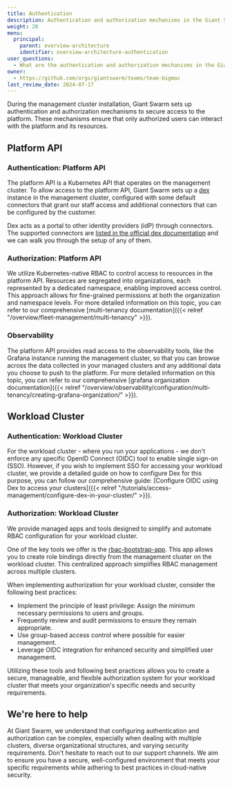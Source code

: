 ```yaml
---
title: Authentication
description: Authentication and authorization mechanisms in the Giant Swarm platform.
weight: 20
menu:
  principal:
    parent: overview-architecture
    identifier: overview-architecture-authentication
user_questions:
  - What are the authentication and authorization mechanisms in the Giant Swarm platform?
owner:
  - https://github.com/orgs/giantswarm/teams/team-bigmac
last_review_date: 2024-07-17
---
```


During the management cluster installation, Giant Swarm sets up authentication and authorization mechanisms to secure access to the platform. These mechanisms ensure that only authorized users can interact with the platform and its resources.

## Platform API

### Authentication: Platform API

The platform API is a Kubernetes API that operates on the management cluster. To allow access to the platform API, Giant Swarm sets up a [dex](https://github.com/giantswarm/dex-app) instance in the management cluster, configured with some default connectors that grant our staff access and additional connectors that can be configured by the customer.

Dex acts as a portal to other identity providers (idP) through connectors. The supported connectors are [listed in the official dex documentation](https://dexidp.io/docs/connectors/) and we can walk you through the setup of any of them.

### Authorization: Platform API

We utilize Kubernetes-native RBAC to control access to resources in the platform API. Resources are segregated into organizations, each represented by a dedicated namespace, enabling improved access control. This approach allows for fine-grained permissions at both the organization and namespace levels. For more detailed information on this topic, you can refer to our comprehensive [multi-tenancy documentation]({{< relref "/overview/fleet-management/multi-tenancy" >}}).

### Observability

The platform API provides read access to the observability tools, like the Grafana instance running the management cluster, so that you can browse across the data collected in your managed clusters and any additional data you choose to push to the platform. For more detailed information on this topic, you can refer to our comprehensive [grafana organization documentation]({{< relref "/overview/observability/configuration/multi-tenancy/creating-grafana-organization/" >}}).

## Workload Cluster

### Authentication: Workload Cluster

For the workload cluster - where you run your applications - we don't enforce any specific OpenID Connect (OIDC) tool to enable single sign-on (SSO). However, if you wish to implement SSO for accessing your workload cluster, we provide a detailed guide on how to configure Dex for this purpose, you can follow our comprehensive guide: [Configure OIDC using Dex to access your clusters]({{< relref "/tutorials/access-management/configure-dex-in-your-cluster/" >}}).

### Authorization: Workload Cluster

We provide managed apps and tools designed to simplify and automate RBAC configuration for your workload cluster.

One of the key tools we offer is the [rbac-bootstrap-app](https://github.com/giantswarm/rbac-bootstrap-app). This app allows you to create role bindings directly from the management cluster on the workload cluster. This centralized approach simplifies RBAC management across multiple clusters.

When implementing authorization for your workload cluster, consider the following best practices:

- Implement the principle of least privilege: Assign the minimum necessary permissions to users and groups.
- Frequently review and audit permissions to ensure they remain appropriate.
- Use group-based access control where possible for easier management.
- Leverage OIDC integration for enhanced security and simplified user management.

Utilizing these tools and following best practices allows you to create a secure, manageable, and flexible authorization system for your workload cluster that meets your organization's specific needs and security requirements.

## We're here to help

At Giant Swarm, we understand that configuring authentication and authorization can be complex, especially when dealing with multiple clusters, diverse organizational structures, and varying security requirements. Don't hesitate to reach out to our support channels. We aim to ensure you have a secure, well-configured environment that meets your specific requirements while adhering to best practices in cloud-native security.
